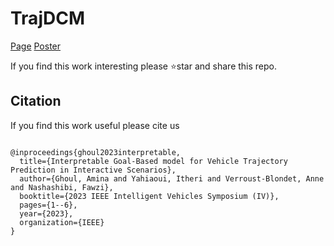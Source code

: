 # TrajDCM

[Page](https://github.com/aminaghoul/TrajDCM) [Poster](docs/poster_iv.pdf)

If you find this work interesting please ⭐️star and share this repo. 

## Citation

If you find this work useful please cite us


```

@inproceedings{ghoul2023interpretable,
  title={Interpretable Goal-Based model for Vehicle Trajectory Prediction in Interactive Scenarios},
  author={Ghoul, Amina and Yahiaoui, Itheri and Verroust-Blondet, Anne and Nashashibi, Fawzi},
  booktitle={2023 IEEE Intelligent Vehicles Symposium (IV)},
  pages={1--6},
  year={2023},
  organization={IEEE}
}

```


